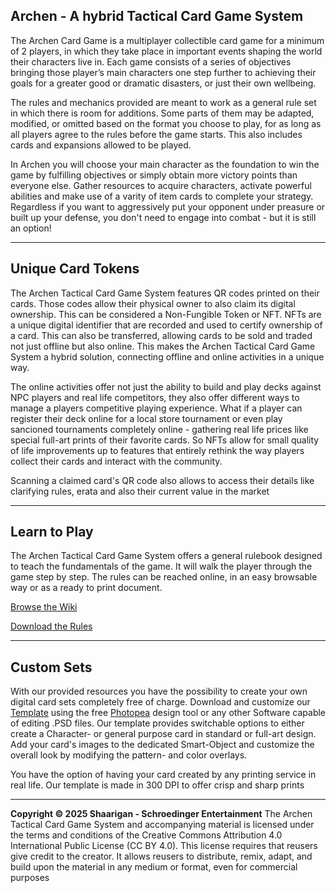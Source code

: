 ## Archen - A hybrid Tactical Card Game System

The Archen Card Game is a multiplayer collectible card game for a minimum of 2 players, in
which they take place in important events shaping the world their characters live in. Each
game consists of a series of objectives bringing those player’s main characters one step
further to achieving their goals for a greater good or dramatic disasters, or just their own
wellbeing.

The rules and mechanics provided are meant to work as a general rule set in which there is
room for additions. Some parts of them may be adapted, modified, or omitted based on the
format you choose to play, for as long as all players agree to the rules before the game
starts. This also includes cards and expansions allowed to be played.

In Archen you will choose your main character as the foundation to win the game by fulfilling 
objectives or simply obtain more victory points than everyone else. Gather resources to acquire
characters, activate powerful abilities and make use of a varity of item cards to complete
your strategy. Regardless if you want to aggressively put your opponent under preasure or built
up your defense, you don't need to engage into combat - but it is still an option!

<hr/>

## Unique Card Tokens

The Archen Tactical Card Game System features QR codes printed on their cards. Those codes allow
their physical owner to also claim its digital ownership. This can be considered a Non-Fungible Token
or NFT. NFTs are a unique digital identifier that are recorded and used to certify ownership of a card. This
can also be transferred, allowing cards to be sold and traded not just offline but also online. This makes
the Archen Tactical Card Game System a hybrid solution, connecting offline and online activities in a
unique way.

The online activities offer not just the ability to build and play decks against NPC players and real life
competitors, they also offer different ways to manage a players competitive playing experience. What if a
player can register their deck online for a local store tournament or even play sancioned tournaments completely
online - gathering real life prices like special full-art prints of their favorite cards. So NFTs allow for
small quality of life improvements up to features that entirely rethink the way players collect their cards
and interact with the community.

Scanning a claimed card's QR code also allows to access their details like clarifying rules, erata and also
their current value in the market

<hr/>

## Learn to Play

The Archen Tactical Card Game System offers a general rulebook designed to teach the fundamentals of the game. It will 
walk the player through the game step by step. The rules can be reached online, in an easy browsable way or as a ready
to print document.

[Browse the Wiki](https://github.com/SchroedingerEntertainment/Archen/wiki)

[Download the Rules](https://docs.google.com/document/d/e/2PACX-1vRYWhMlAJURFxZiOzZpdfNX573dHCOfcd3DYHoJMdOEO0l8cxp2nq8bQA4lV63abRdQEKdgka5Zc09D/pub)

<hr/>

## Custom Sets

With our provided resources you have the possibility to create your own digital card sets completely free of charge. Download
and customize our [Template](/Assets/Template.psd) using the free [Photopea](https://www.photopea.com/) design tool or any other Software capable of editing .PSD files. Our
template provides switchable options to either create a Character- or general purpose card in standard or full-art design. Add
your card's images to the dedicated Smart-Object and customize the overall look by modifying the pattern- and color overlays.

You have the option of having your card created by any printing service in real life. Our template is made in 300 DPI to offer
crisp and sharp prints

<hr/>

**Copyright © 2025 Shaarigan - Schroedinger Entertainment**
The Archen Tactical Card Game System and accompanying material is licensed under the
terms and conditions of the Creative Commons Attribution 4.0 International Public License
(CC BY 4.0). This license requires that reusers give credit to the creator. It allows reusers to
distribute, remix, adapt, and build upon the material in any medium or format, even for
commercial purposes
